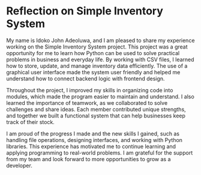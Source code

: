 # Reflection on Simple Inventory System

My name is Idoko John Adeoluwa, and I am pleased to share my experience working on the Simple Inventory System project. This project was a great opportunity for me to learn how Python can be used to solve practical problems in business and everyday life. By working with CSV files, I learned how to store, update, and manage inventory data efficiently. The use of a graphical user interface made the system user friendly and helped me understand how to connect backend logic with frontend design.

Throughout the project, I improved my skills in organizing code into modules, which made the program easier to maintain and understand. I also learned the importance of teamwork, as we collaborated to solve challenges and share ideas. Each member contributed unique strengths, and together we built a functional system that can help businesses keep track of their stock.

I am proud of the progress I made and the new skills I gained, such as handling file operations, designing interfaces, and working with Python libraries. This experience has motivated me to continue learning and applying programming to real-world problems. I am grateful for the support from my team and look forward to more opportunities to grow as a developer.
